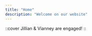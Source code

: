 ```yaml
---
title: "Home"
description: "Welcome on our website"
---
```


::cover
Jillian & Vianney are engaged!
::
